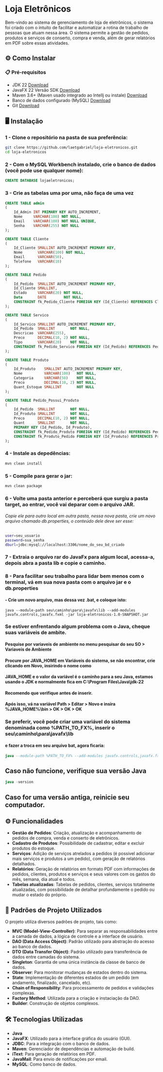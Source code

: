 # Loja Eletrônicos

Bem-vindo ao sistema de gerenciamento de loja de eletrônicos, o sistema foi criado com o intuito
de facilitar e automatizar a rotina de trabalho de pessoas que atuam nessa área.
O sistema permite a gestão de pedidos, produtos e serviços de conserto, compra e venda, além de gerar relatórios em PDF sobre essas atividades.

## ⚙️ Como Instalar

### 📋 Pré-requisitos

- JDK 22 [Download](https://www.oracle.com/br/java/technologies/downloads/)
- JavaFX 22 Versão SDK [Download](https://gluonhq.com/products/javafx/)
- Maven 3.6+ (Maven usado integrado ao Intellj ou instale) [Download](https://maven.apache.org/download.cgi)
- Banco de dados configurado (MySQL) [Download](https://dev.mysql.com/downloads/installer/)
- Git [Download](https://git-scm.com/downloads)
## 🖥️ Instalação
### 1 - Clone o repositório na pasta de sua preferência:
```bash
git clone https://github.com/laetgabriel/loja-eletronicos.git
cd loja-eletronicos
```
### 2 - Com o MySQL Workbench instalado, crie o banco de dados (você pode use qualquer nome): 

```sql
CREATE DATABASE lojaeletronicos;
```

### 3 - Crie as tabelas uma por uma, não faça de uma vez

````sql
CREATE TABLE admin
(
    Id_Admin INT PRIMARY KEY AUTO_INCREMENT,
    Nome     VARCHAR(100) NOT NULL,
    Email    VARCHAR(100) NOT NULL UNIQUE,
    Senha    VARCHAR(255) NOT NULL
);
````

````sql
CREATE TABLE Cliente
(
    Id_Cliente SMALLINT AUTO_INCREMENT PRIMARY KEY,
    Nome       VARCHAR(100) NOT NULL,
    Email      VARCHAR(50),
    Telefone   VARCHAR(10)
);
````

````sql
CREATE TABLE Pedido
(
    Id_Pedido  SMALLINT AUTO_INCREMENT PRIMARY KEY,
    Id_Cliente SMALLINT,
    Estado     VARCHAR(20) NOT NULL,
    Data       DATE        NOT NULL,
    CONSTRAINT fk_Pedido_Cliente FOREIGN KEY (Id_Cliente) REFERENCES Cliente (Id_Cliente)
);

````

````sql
CREATE TABLE Servico
(
    Id_Servico SMALLINT AUTO_INCREMENT PRIMARY KEY,
    Id_Pedido  SMALLINT       NOT NULL,
    Descricao  VARCHAR(255),
    Preco      DECIMAL(10, 2) NOT NULL,
    Tipo       VARCHAR(20)    NOT NULL,
    CONSTRAINT fk_Pedido_Servico FOREIGN KEY (Id_Pedido) REFERENCES Pedido (Id_Pedido)
);
````

````sql
CREATE TABLE Produto
(
    Id_Produto    SMALLINT AUTO_INCREMENT PRIMARY KEY,
    Nome          VARCHAR(100)   NOT NULL,
    Categoria     VARCHAR(50)    NOT NULL,
    Preco         DECIMAL(10, 2) NOT NULL,
    Quant_Estoque SMALLINT       NOT NULL
);
````

````sql
CREATE TABLE Pedido_Possui_Produto
(
    Id_Pedido  SMALLINT       NOT NULL,
    Id_Produto SMALLINT       NOT NULL,
    Preco      DECIMAL(10, 2) NOT NULL,
    Quant      SMALLINT       NOT NULL,
    PRIMARY KEY (Id_Pedido, Id_Produto),
    CONSTRAINT fk_Pedido_Produto FOREIGN KEY (Id_Pedido) REFERENCES Pedido (Id_Pedido) ON DELETE CASCADE,
    CONSTRAINT fk_Produto_Pedido FOREIGN KEY (Id_Produto) REFERENCES Produto (Id_Produto) ON DELETE CASCADE
);
````

### 4 - Instale as depedências:
````bash
mvn clean install
````

### 5 - Compile para gerar o jar:
````bash
mvn clean package
````
### 6 - Volte uma pasta anterior e perceberá que surgiu a pasta target, ao entrar, você vai deparar com o arquivo JAR.
###### Copie ele para outro local em outra pasta, nessa nova pasta, crie um novo arquivo chamado db.properties, o conteúdo dele deve ser esse:
````bash
user=seu_usuario
password=sua_senha
dburl=jdbc:mysql://localhost:3306/nome_do_seu_bd_criado
````

### 7 - Extraia o arquivo rar do JavaFx para algum local, acessa-a, depois abra a pasta lib e copie o caminho.

### 8 - Para facilitar seu trabalho para lidar bem menos com o terminal, vá em sua nova pasta com o arquivo jar e o db.properties
####  - Crie um novo arquivo, mas dessa vez .bat, e coloque isto:
````
java --module-path seu\caminho\para\javafx\lib --add-modules javafx.controls,javafx.fxml -jar loja-eletronicos-1.0-SNAPSHOT.jar
````
### Se estiver enfrentando algum problema com o Java, cheque suas variáveis de ambite.
#### Pesquise por variaveis de ambiente no menu pesquisar do seu SO > Variaveis de Ambiente
#### Procure por JAVA_HOME em Variáveis do sistema, se não encontrar, crie clicando em Novo, insirindo o nome como
#### JAVA_HOME e o valor da variável é o caminho para a seu Java, estamos usando o JDK e normalmente fica em C:\Program Files\Java\jdk-22
#### Recomendo que verifique antes de inserir.
#### Após isso, vá na variável Path > Editar > Novo e insira %JAVA_HOME%\bin > OK > OK > OK

### Se preferir, você pode criar uma variável do sistema denominada como %PATH_TO_FX%, inserir o seu\caminho\para\javafx\lib
#### e fazer a troca em seu arquivo bat, agora ficaria:
````sql
java --module-path %PATH_TO_FX% --add-modules javafx.controls,javafx.fxml -jar loja-eletronicos-1.0-SNAPSHOT.jar
````

## Caso não funcione, verifique sua versão Java

````sql
java -version
````

## Caso for uma versão antiga, reinicie seu computador.

## ⚙️ Funcionalidades

- **Gestão de Pedidos**: Criação, atualização e acompanhamento de pedidos de compra, venda e conserto de eletrônicos.
- **Cadastro de Produtos**: Possibilidade de cadastrar, editar e excluir produtos do estoque.
- **Serviços**: Adição de serviços atrelados a pedidos (é possível adicionar mais serviços e produtos a um pedido), com geração de relatórios detalhados.
- **Relatórios**: Geração de relatórios em formato PDF com informações de pedidos, clientes, produtos e serviços e seus valores com os gastos do mês, semana, dia atual e todos.
- **Tabelas atualizadas**: Tabelas de pedidos, clientes, serviços totalmente atualizadas, com possibilidade de detalhar profundamente o pedido ou mudar o estado do próprio.

## 🔄 Padrões de Projeto Utilizados

O projeto utiliza diversos padrões de projeto, tais como:
- **MVC (Model-View-Controller)**: Para separar as responsabilidades entre a camada de dados, a lógica de controle e a interface de usuário.
- **DAO (Data Access Object)**: Padrão utilizado para abstração do acesso ao banco de dados.
- **DTO (Data Transfer Object)**: Padrão utilizado para transferência de dados entre camadas do sistema.
- **Singleton**: Garantia de uma única instância da classe de banco de dados.
- **Observer**: Para monitorar mudanças de estados dentro do sistema.
- **State**: Implementação de diferentes estados de um pedido (em andamento, finalizado, cancelado, etc).
- **Chain of Responsibility**: Para processamento de pedidos e validações complexas.
- **Factory Method**: Utilizada para a criação e instaciação da DAO.
- **Builder**: Construção de objetos complexos.

## 🛠️ Tecnologias Utilizadas

- **Java**
- **JavaFX**: Utilizado para a interface gráfica do usuário (GUI).
- **JDBC**: Para a integração com o banco de dados.
- **Maven**: Gerenciador de dependências e automação de build.
- **iText**: Para geração de relatórios em PDF.
- **JavaMail**: Para envio de notificações por email.
- **MySQL**: Como banco de dados.

